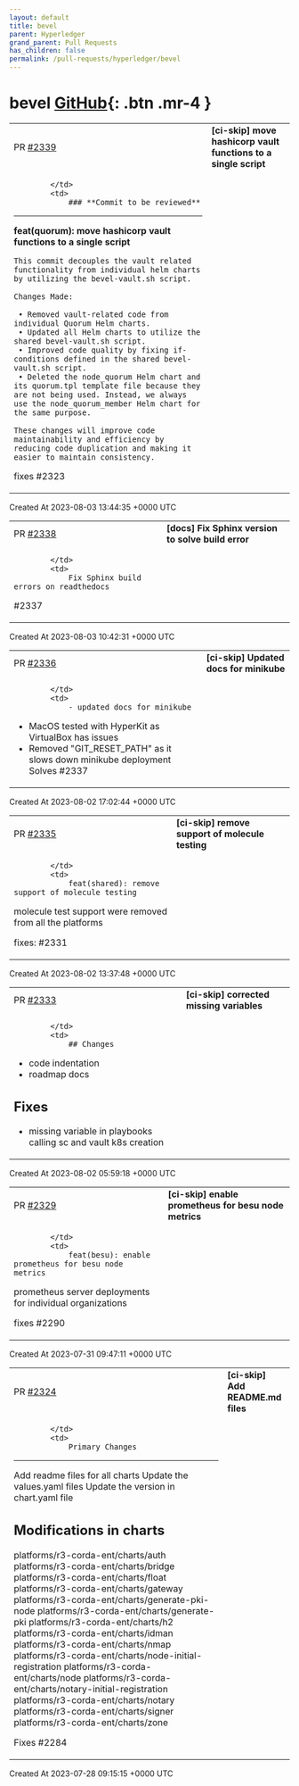 ```yaml
---
layout: default
title: bevel
parent: Hyperledger
grand_parent: Pull Requests
has_children: false
permalink: /pull-requests/hyperledger/bevel
---
```


# bevel <span class="fs-3 right-align">[GitHub](https://github.com/hyperledger/bevel){: .btn .mr-4 }</span>


<div>
    <table>
        <tr>
            <td>
                PR <a href="https://github.com/hyperledger/bevel/pull/2339" class=".btn">#2339</a>
            </td>
            <td>
                <b>
                    [ci-skip] move hashicorp vault functions to a single script
                </b>
            </td>
        </tr>
        <tr>
            <td>
                
            </td>
            <td>
                ### **Commit to be reviewed**
---

**feat(quorum): move hashicorp vault functions to a single script**

```
This commit decouples the vault related functionality from individual helm charts by utilizing the bevel-vault.sh script.

Changes Made:

 • Removed vault-related code from individual Quorum Helm charts.
 • Updated all Helm charts to utilize the shared bevel-vault.sh script.
 • Improved code quality by fixing if-conditions defined in the shared bevel-vault.sh script.
 • Deleted the node_quorum Helm chart and its quorum.tpl template file because they are not being used. Instead, we always use the node_quorum_member Helm chart for the same purpose.

These changes will improve code maintainability and efficiency by reducing code duplication and making it easier to maintain consistency.
```

fixes #2323
            </td>
        </tr>
    </table>
    <div class="right-align">
        Created At 2023-08-03 13:44:35 +0000 UTC
    </div>
</div>

<div>
    <table>
        <tr>
            <td>
                PR <a href="https://github.com/hyperledger/bevel/pull/2338" class=".btn">#2338</a>
            </td>
            <td>
                <b>
                    [docs] Fix Sphinx version to solve build error
                </b>
            </td>
        </tr>
        <tr>
            <td>
                
            </td>
            <td>
                Fix Sphinx build errors on readthedocs

#2337
            </td>
        </tr>
    </table>
    <div class="right-align">
        Created At 2023-08-03 10:42:31 +0000 UTC
    </div>
</div>

<div>
    <table>
        <tr>
            <td>
                PR <a href="https://github.com/hyperledger/bevel/pull/2336" class=".btn">#2336</a>
            </td>
            <td>
                <b>
                    [ci-skip] Updated docs for minikube
                </b>
            </td>
        </tr>
        <tr>
            <td>
                
            </td>
            <td>
                - updated docs for minikube
- MacOS tested with HyperKit as VirtualBox has issues
- Removed "GIT_RESET_PATH" as it slows down minikube deployment
Solves #2337
            </td>
        </tr>
    </table>
    <div class="right-align">
        Created At 2023-08-02 17:02:44 +0000 UTC
    </div>
</div>

<div>
    <table>
        <tr>
            <td>
                PR <a href="https://github.com/hyperledger/bevel/pull/2335" class=".btn">#2335</a>
            </td>
            <td>
                <b>
                    [ci-skip] remove support of molecule testing
                </b>
            </td>
        </tr>
        <tr>
            <td>
                
            </td>
            <td>
                feat(shared): remove support of molecule testing

molecule test support were removed from all the platforms

fixes: #2331
            </td>
        </tr>
    </table>
    <div class="right-align">
        Created At 2023-08-02 13:37:48 +0000 UTC
    </div>
</div>

<div>
    <table>
        <tr>
            <td>
                PR <a href="https://github.com/hyperledger/bevel/pull/2333" class=".btn">#2333</a>
            </td>
            <td>
                <b>
                    [ci-skip] corrected missing variables
                </b>
            </td>
        </tr>
        <tr>
            <td>
                
            </td>
            <td>
                ## Changes
- code indentation
- roadmap docs
## Fixes
- missing variable in playbooks calling sc and vault k8s creation 
            </td>
        </tr>
    </table>
    <div class="right-align">
        Created At 2023-08-02 05:59:18 +0000 UTC
    </div>
</div>

<div>
    <table>
        <tr>
            <td>
                PR <a href="https://github.com/hyperledger/bevel/pull/2329" class=".btn">#2329</a>
            </td>
            <td>
                <b>
                    [ci-skip] enable prometheus for besu node metrics
                </b>
            </td>
        </tr>
        <tr>
            <td>
                
            </td>
            <td>
                feat(besu): enable prometheus for besu node metrics 

prometheus server deployments for individual organizations

fixes #2290
            </td>
        </tr>
    </table>
    <div class="right-align">
        Created At 2023-07-31 09:47:11 +0000 UTC
    </div>
</div>

<div>
    <table>
        <tr>
            <td>
                PR <a href="https://github.com/hyperledger/bevel/pull/2324" class=".btn">#2324</a>
            </td>
            <td>
                <b>
                    [ci-skip] Add README.md files
                </b>
            </td>
        </tr>
        <tr>
            <td>
                
            </td>
            <td>
                Primary Changes
--------------
Add readme files for all charts
Update the values.yaml files
Update the version in chart.yaml file

Modifications in charts
---------------------
platforms/r3-corda-ent/charts/auth
platforms/r3-corda-ent/charts/bridge
platforms/r3-corda-ent/charts/float
platforms/r3-corda-ent/charts/gateway
platforms/r3-corda-ent/charts/generate-pki-node
platforms/r3-corda-ent/charts/generate-pki
platforms/r3-corda-ent/charts/h2
platforms/r3-corda-ent/charts/idman
platforms/r3-corda-ent/charts/nmap
platforms/r3-corda-ent/charts/node-initial-registration 
platforms/r3-corda-ent/charts/node
platforms/r3-corda-ent/charts/notary-initial-registration 
platforms/r3-corda-ent/charts/notary
platforms/r3-corda-ent/charts/signer
platforms/r3-corda-ent/charts/zone

Fixes #2284
            </td>
        </tr>
    </table>
    <div class="right-align">
        Created At 2023-07-28 09:15:15 +0000 UTC
    </div>
</div>

